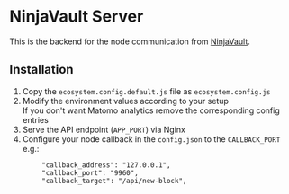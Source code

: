 # NinjaVault Server

This is the backend for the node communication from [NinjaVault](https://github.com/BitDesert/NinjaVault).

## Installation

1. Copy the `ecosystem.config.default.js` file as `ecosystem.config.js`
2. Modify the environment values according to your setup  
If you don't want Matomo analytics remove the corresponding config entries
3. Serve the API endpoint (`APP_PORT`) via Nginx
4. Configure your node callback in the `config.json` to the `CALLBACK_PORT` e.g.:
```
        "callback_address": "127.0.0.1",
        "callback_port": "9960",
        "callback_target": "/api/new-block",
```